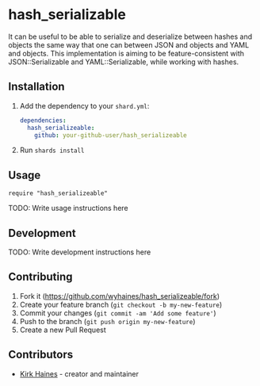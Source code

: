 # hash_serializable

It can be useful to be able to serialize and deserialize between hashes
and objects the same way that one can between JSON and objects and YAML
and objects. This implementation is aiming to be feature-consistent with
JSON::Serializable and YAML::Serializable, while working with hashes.

## Installation

1. Add the dependency to your `shard.yml`:

   ```yaml
   dependencies:
     hash_serializeable:
       github: your-github-user/hash_serializeable
   ```

2. Run `shards install`

## Usage

```crystal
require "hash_serializeable"
```

TODO: Write usage instructions here

## Development

TODO: Write development instructions here

## Contributing

1. Fork it (<https://github.com/wyhaines/hash_serializeable/fork>)
2. Create your feature branch (`git checkout -b my-new-feature`)
3. Commit your changes (`git commit -am 'Add some feature'`)
4. Push to the branch (`git push origin my-new-feature`)
5. Create a new Pull Request

## Contributors

- [Kirk Haines](https://github.com/wyhaines) - creator and maintainer
